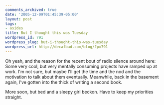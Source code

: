 ```yaml
---
comments_archived: true
date: '2005-12-09T01:45:39-05:00'
layout: post
tags:
- asides
title: But I thought this was Tuesday
wordpress_id: 791
wordpress_slug: but-i-thought-this-was-tuesday
wordpress_url: http://decafbad.com/blog/?p=791
---
```

Oh yeah, and the reason for the recent bout of radio silence around here:  Some very cool, but very mentally consuming projects have ramped up at work.  I'm not sure, but maybe I'll get the time and the nod and the motivation to talk about them eventually.  Meanwhile, back in the basement again, I've gotten into the thick of writing a second book.  

More soon, but bed and a sleepy girl beckon.  Have to keep my priorities straight.
